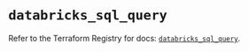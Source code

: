# `databricks_sql_query`

Refer to the Terraform Registry for docs: [`databricks_sql_query`](https://registry.terraform.io/providers/databricks/databricks/1.77.0/docs/resources/sql_query).
